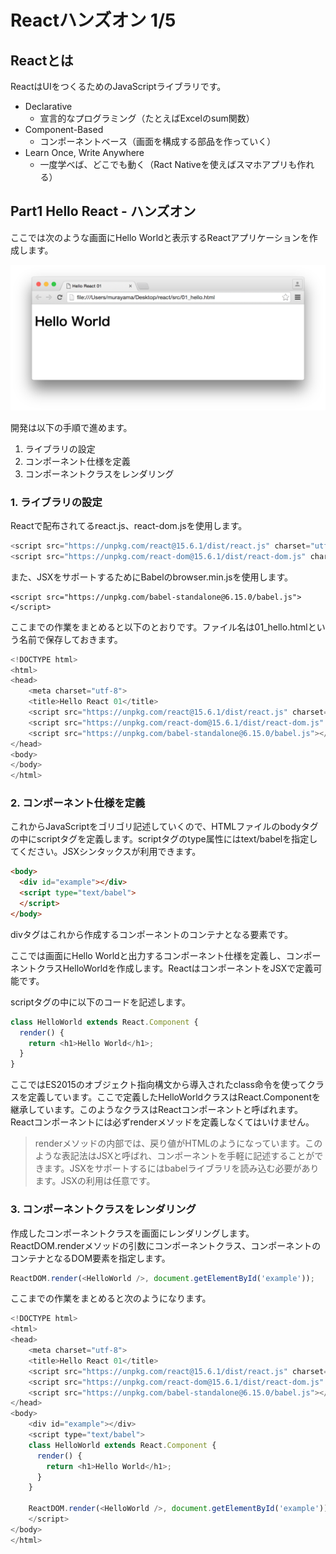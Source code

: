 # Reactハンズオン 1/5

## Reactとは

ReactはUIをつくるためのJavaScriptライブラリです。

+ Declarative
    + 宣言的なプログラミング（たとえばExcelのsum関数）
+ Component-Based
    + コンポーネントベース（画面を構成する部品を作っていく）
+ Learn Once, Write Anywhere
    + 一度学べば、どこでも動く（Ract Nativeを使えばスマホアプリも作れる）

## Part1 Hello React - ハンズオン

ここでは次のような画面にHello Worldと表示するReactアプリケーションを作成します。

![](../img/01_hello.png)

開発は以下の手順で進めます。

1. ライブラリの設定
2. コンポーネント仕様を定義
3. コンポーネントクラスをレンダリング


### 1. ライブラリの設定

Reactで配布されてるreact.js、react-dom.jsを使用します。

```javascript
<script src="https://unpkg.com/react@15.6.1/dist/react.js" charset="utf-8"></script>
<script src="https://unpkg.com/react-dom@15.6.1/dist/react-dom.js" charset="utf-8"></script>
```

また、JSXをサポートするためにBabelのbrowser.min.jsを使用します。

```
<script src="https://unpkg.com/babel-standalone@6.15.0/babel.js"></script>
```

ここまでの作業をまとめると以下のとおりです。ファイル名は01_hello.htmlという名前で保存しておきます。

```javascript
<!DOCTYPE html>
<html>
<head>
    <meta charset="utf-8">
    <title>Hello React 01</title>
    <script src="https://unpkg.com/react@15.6.1/dist/react.js" charset="utf-8"></script>
    <script src="https://unpkg.com/react-dom@15.6.1/dist/react-dom.js" charset="utf-8"></script>
    <script src="https://unpkg.com/babel-standalone@6.15.0/babel.js"></script>
</head>
<body>
</body>
</html>
```


### 2. コンポーネント仕様を定義

これからJavaScriptをゴリゴリ記述していくので、HTMLファイルのbodyタグの中にscriptタグを定義します。scriptタグのtype属性にはtext/babelを指定してください。JSXシンタックスが利用できます。

```html
<body>
  <div id="example"></div>
  <script type="text/babel">
  </script>
</body>
```

divタグはこれから作成するコンポーネントのコンテナとなる要素です。

ここでは画面にHello Worldと出力するコンポーネント仕様を定義し、コンポーネントクラスHelloWorldを作成します。ReactはコンポーネントをJSXで定義可能です。

scriptタグの中に以下のコードを記述します。

```javascript
class HelloWorld extends React.Component {
  render() {
    return <h1>Hello World</h1>;
  }
}
```

ここではES2015のオブジェクト指向構文から導入されたclass命令を使ってクラスを定義しています。ここで定義したHelloWorldクラスはReact.Componentを継承しています。このようなクラスはReactコンポーネントと呼ばれます。Reactコンポーネントには必ずrenderメソッドを定義しなくてはいけません。

> renderメソッドの内部では、戻り値がHTMLのようになっています。このような表記法はJSXと呼ばれ、コンポーネントを手軽に記述することができます。JSXをサポートするにはbabelライブラリを読み込む必要があります。JSXの利用は任意です。


### 3. コンポーネントクラスをレンダリング

作成したコンポーネントクラスを画面にレンダリングします。ReactDOM.renderメソッドの引数にコンポーネントクラス、コンポーネントのコンテナとなるDOM要素を指定します。


```javascript
ReactDOM.render(<HelloWorld />, document.getElementById('example'));  
```

ここまでの作業をまとめると次のようになります。

```javascript
<!DOCTYPE html>
<html>
<head>
    <meta charset="utf-8">
    <title>Hello React 01</title>
    <script src="https://unpkg.com/react@15.6.1/dist/react.js" charset="utf-8"></script>
    <script src="https://unpkg.com/react-dom@15.6.1/dist/react-dom.js" charset="utf-8"></script>
    <script src="https://unpkg.com/babel-standalone@6.15.0/babel.js"></script>
</head>
<body>
    <div id="example"></div>
    <script type="text/babel">
    class HelloWorld extends React.Component {
      render() {
        return <h1>Hello World</h1>;
      }
    }

    ReactDOM.render(<HelloWorld />, document.getElementById('example'));  
    </script>
</body>
</html>
```
